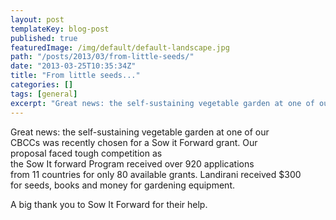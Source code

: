 ```yaml
---
layout: post
templateKey: blog-post
published: true
featuredImage: /img/default/default-landscape.jpg
path: "/posts/2013/03/from-little-seeds/"
date: "2013-03-25T10:35:34Z"
title: "From little seeds..."
categories: []
tags: [general]
excerpt: "Great news: the self-sustaining vegetable garden at one of our CBCCs was recently chosen for a Sow ..."
---
```


Great news: the self-sustaining vegetable garden at one of our CBCCs was recently chosen for a Sow it Forward grant. Our proposal faced tough competition as the Sow It forward Program received over 920 applications from 11 countries for only 80 available grants. Landirani received \$300 for seeds, books and money for gardening equipment.

A big thank you to Sow It Forward for their help.
